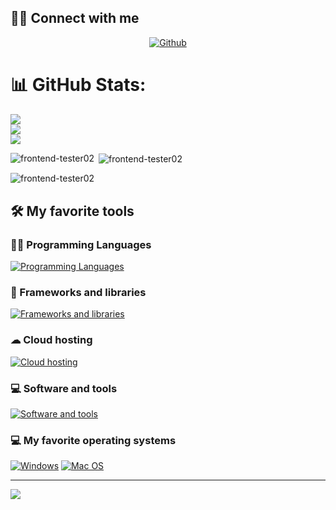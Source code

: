 ## 🙋‍♂️ Connect with me

<p align="center">
    <a href="https://github.com/frontend-tester02">
        <img alt="Github"
             src="https://img.shields.io/badge/GitHub-100000?style=for-the-badge&logo=github&logoColor=white"></a>
</p>

# 📊 GitHub Stats:
![](https://github-readme-stats.vercel.app/api?username=frontend-tester&theme=algolia&hide_border=false&include_all_commits=true&count_private=true)<br/>
![](https://github-readme-streak-stats.herokuapp.com/?user=frontend-tester&theme=algolia&hide_border=false)<br/>
![](https://github-readme-stats.vercel.app/api/top-langs/?username=frontedn-tester&theme=algolia&hide_border=false&include_all_commits=true&count_private=true&layout=compact)
<p><img align="left" src="https://github-readme-stats.vercel.app/api/top-langs?username=frontend-tester02&show_icons=true&locale=en&layout=compact" alt="frontend-tester02" /></p>

<p> <img align="center" src="https://github-readme-stats.vercel.app/api?username=frontend-tester02&show_icons=true&locale=en" alt="frontend-tester02" /></p>

<p><img align="center" src="https://github-readme-streak-stats.herokuapp.com/?user=frontend-tester02&" alt="frontend-tester02" /></p>

## 🛠️ My favorite tools


### 👨‍💻 Programming Languages

[![Programming Languages](https://skillicons.dev/icons?i=js,php,ts)](https://skillicons.dev)

### 🧰 Frameworks and libraries

[![Frameworks and libraries](https://skillicons.dev/icons?i=dotnet,react,vite,nextjs,bootstrap,tailwind,jquery)](https://skillicons.dev)


### ☁ Cloud hosting
[![Cloud hosting](https://skillicons.dev/icons?i=vercel,netlify)](https://skillicons.dev)

### 💻 Software and tools
[![Software and tools](https://skillicons.dev/icons?i=git,vscode)](https://skillicons.dev)

### 💻 My favorite operating systems
<p>
    <a href="#"><img alt="Windows"
                     src="https://img.shields.io/badge/Windows-0078D6?style=for-the-badge&logo=windows&logoColor=white"></a>
    <a href="#"><img alt="Mac OS"
                     src="https://img.shields.io/badge/Mac%20OS-5BAFF2?style=for-the-badge&logo=kali&logoColor=white"></a>
    
</p>

---
[![](https://visitcount.itsvg.in/api?id=thebkht&icon=0&color=12)](https://visitcount.itsvg.in)
